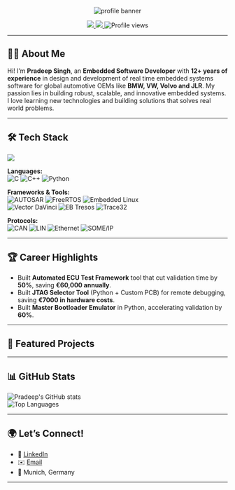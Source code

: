 <!-- Banner or Profile Header -->
<p align="center">
  <img src="https://capsule-render.vercel.app/api?type=waving&color=0:4F8A8B,100:72C3DC&height=200&section=header&text=Pradeep%20Singh&fontSize=48&fontColor=ffffff" alt="profile banner"/>
</p>

<p align="center">
  <a href="https://www.linkedin.com/in/pradeepsinghembeddedengineer/">
    <img src="https://img.shields.io/badge/LinkedIn-pradeepsinghembeddedengineer-blue?style=flat-square&logo=linkedin" />
  </a>
  <a href="mailto:pradeepsingh7789@gmail.com">
    <img src="https://img.shields.io/badge/Email-pradeepsingh7789%40gmail.com-red?style=flat-square&logo=gmail&logoColor=white" />
  </a>
  <img src="https://komarev.com/ghpvc/?username=pradeepsingh&style=flat-square&color=0A66C2" alt="Profile views" />
</p>

---

## 👨‍💻 About Me  

Hi! I’m **Pradeep Singh**, an **Embedded Software Developer** with **12+ years of experience** in design and development of real time embedded systems software for global automotive OEMs like **BMW, VW, Volvo and JLR**.
My passion lies in building robust, scalable, and innovative embedded systems.
I love learning new technologies and building solutions that solves real world problems.

---

## 🛠️ Tech Stack  

<p align="left">
  <img src="https://skillicons.dev/icons?i=c,cpp,cmake,py,bash,docker,raspberrypi,arduino,vscode,linux,git,jenkins" />
</p>

**Languages:**  
![C](https://img.shields.io/badge/C-00599C?style=flat&logo=c&logoColor=white) 
![C++](https://img.shields.io/badge/C++-00599C?style=flat&logo=c%2B%2B&logoColor=white) 
![Python](https://img.shields.io/badge/Python-3776AB?style=flat&logo=python&logoColor=white)  

**Frameworks & Tools:**  
![AUTOSAR](https://img.shields.io/badge/AUTOSAR-FF6600?style=flat&logo=autosar&logoColor=white) 
![FreeRTOS](https://img.shields.io/badge/FreeRTOS-009688?style=flat&logo=freertos&logoColor=white) 
![Embedded Linux](https://img.shields.io/badge/Embedded%20Linux-333333?style=flat&logo=linux&logoColor=white)  
![Vector DaVinci](https://img.shields.io/badge/Vector-DaVinci-red?style=flat&logo=vector&logoColor=white) 
![EB Tresos](https://img.shields.io/badge/EB-Tresos-blue?style=flat) 
![Trace32](https://img.shields.io/badge/Trace32-Debugger-green?style=flat)  

**Protocols:**  
![CAN](https://img.shields.io/badge/CAN-00599C?style=flat&logo=car&logoColor=white) 
![LIN](https://img.shields.io/badge/LIN-006400?style=flat) 
![Ethernet](https://img.shields.io/badge/Ethernet-228B22?style=flat&logo=ethernet&logoColor=white) 
![SOME/IP](https://img.shields.io/badge/SOME--IP-FF8C00?style=flat)  

---

## 🏆 Career Highlights  
- Built **Automated ECU Test Framework** tool that cut validation time by **50%**, saving **€60,000 annually**.  
- Built **JTAG Selector Tool** (Python + Custom PCB) for remote debugging, saving **€7000 in hardware costs**.  
- Built **Master Bootloader Emulator** in Python, accelerating validation by **60%**. 

---

## 📂 Featured Projects  


---

## 📊 GitHub Stats  
![Pradeep's GitHub stats](https://github-readme-stats.vercel.app/api?username=pradeepsingh&show_icons=true&theme=tokyonight)  
![Top Languages](https://github-readme-stats.vercel.app/api/top-langs/?username=pradeepsingh&layout=compact&theme=tokyonight)  

---

## 🌍 Let’s Connect!  
- 💼 [LinkedIn](https://www.linkedin.com/in/pradeepsinghembeddedengineer/)  
- ✉️ [Email](mailto:pradeepsingh7789@gmail.com)  
- 📍 Munich, Germany  

---
